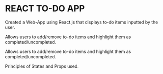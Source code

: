 # REACT TO-DO APP
Created a Web-App using React.js that displays to-do items inputted by the user.

Allows users to add/remove to-do items and highlight them as completed/uncompleted.

Allows users to add/remove to-do items and highlight them as completed/uncompleted.

Principles of States and Props used.
